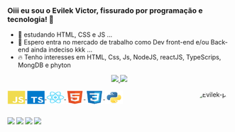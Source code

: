 ### Oiii eu sou o Evilek Victor, fissurado por programação e tecnologia! 👋
- 🌱 estudando HTML, CSS e JS ...
- 👯 Espero entra no mercado de trabalho como Dev front-end e/ou Back-end ainda indeciso kkk ...
- 🔥 Tenho interesses em HTML, Css, Js, NodeJS, reactJS, TypeScrips, MongDB e phyton
<div align="center">
  <a href="https://github.com/EvilekDev">
  <img height="180em" src="https://github-readme-stats.vercel.app/api?username=EvilekDev&show_icons=true&theme=synthwave&include_all_commits=true&count_private=true"/>
  <img height="180em" src="https://github-readme-stats.vercel.app/api/top-langs/?username=EvilekDev&layout=compact&langs_count=7&theme=synthwave"/>
</div>
  <div style="display: inline_block"><br>
  <img align="center" alt="Evilek-Js" height="30" width="40" src="https://raw.githubusercontent.com/devicons/devicon/master/icons/javascript/javascript-plain.svg">
  <img align="center" alt="Evilek-Ts" height="30" width="40" src="https://raw.githubusercontent.com/devicons/devicon/master/icons/typescript/typescript-plain.svg">
  <img align="center" alt="Evilek-React" height="30" width="40" src="https://raw.githubusercontent.com/devicons/devicon/master/icons/react/react-original.svg">
  <img align="center" alt="Evilek-HTML" height="30" width="40" src="https://raw.githubusercontent.com/devicons/devicon/master/icons/html5/html5-original.svg">
  <img align="center" alt="Evilek-CSS" height="30" width="40" src="https://raw.githubusercontent.com/devicons/devicon/master/icons/css3/css3-original.svg">
  <img align="center" alt="Evilek-Python" height="30" width="40" src="https://raw.githubusercontent.com/devicons/devicon/master/icons/python/python-original.svg">
  <img align="right" alt="Evilek-pic" height="150" style="border-radius:50px;" 
  src="https://i.picasion.com/pic91/f5a2f8948a38bf8fb0b41ae301ee8175.gif">
</div>
  
  ##
  
  <div> 
  <a href="https://instagram.com/" target="_blank"><img src="https://img.shields.io/badge/-Instagram-%23E4405F?style=for-the-badge&logo=instagram&logoColor=white" target="_blank"></a>
 <a href="https://discord.gg/Evilek Victor#7820" target="_blank"><img src="https://img.shields.io/badge/Discord-7289DA?style=for-the-badge&logo=discord&logoColor=white" target="_blank"></a> 
  <a href = "mailto:evilek.dev@gmail.com"><img src="https://img.shields.io/badge/-Gmail-%23333?style=for-the-badge&logo=gmail&logoColor=white" target="_blank"></a>
  <a href="https://www.linkedin.com/in/" target="_blank"><img src="https://img.shields.io/badge/-LinkedIn-%230077B5?style=for-the-badge&logo=linkedin&logoColor=white" target="_blank"></a> 
    
</div>
